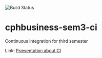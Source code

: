 ![Build Status](https://travis-ci.org/INFINITE-KH/cphbusiness-sem3-ci.svg?branch=master)

# cphbusiness-sem3-ci
Continuous integration for third semester

Link: [Præsentation about CI](https://jegp.github.io/cphbusiness-sem3-ci/presentation.html#/)
